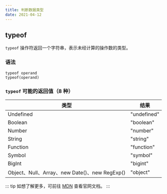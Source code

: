 ```yaml
---
title: 判断数据类型
date: 2021-04-12
---
```


## typeof

`typeof` 操作符返回一个字符串，表示未经计算的操作数的类型。

### 语法

```
typeof operand
typeof(operand)
```

### `typeof` 可能的返回值（8 种）

| 类型 | 结果 |
| ----------- | ----------- |
| Undefined   | "undefined" |
| Boolean     | "boolean"   |
| Number      | "number"    |
| String      | "string"    |
| Function    | "function"  |
| Symbol      | "symbol"    |
| BigInt      | "bigint"    |
| Object、Null、Array、new Date()、new RegExp() | "object" |

::: tip
如想了解更多，可前往 [MDN](https://developer.mozilla.org/zh-CN/docs/Web/JavaScript/Reference/Operators/typeof) 查看官网文档。 
:::
